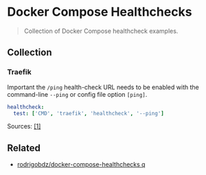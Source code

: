 # Docker Compose Healthchecks
> Collection of Docker Compose healthcheck examples.

## Collection   

### Traefik

Important the `/ping` health-check URL needs to be enabled with the command-line `--ping` or config file option `[ping]`.

```yml
healthcheck:
  test: ['CMD', 'traefik', 'healthcheck', '--ping']
```

Sources: [[1]](https://doc.traefik.io/traefik/reference/install-configuration/observability/healthcheck/)

## Related

- [rodrigobdz/docker-compose-healthchecks q](https://github.com/rodrigobdz/docker-compose-healthchecks)